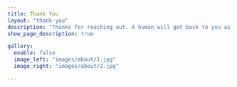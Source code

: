```yaml
---
title: Thank You
layout: "thank-you"
description: "Thanks for reaching out. A human will get back to you as soon as humanly possible. In the meantime you can relax knowing that the greatest minds in digital marketing will be contacting you as soon as ASAP."
show_page_description: true

gallery:
  enable: false
  image_left: "images/about/1.jpg"
  image_right: "images/about/2.jpg"

---
```


